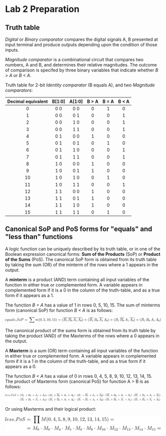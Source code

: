 # Lab 2 Preparation

## Truth table

*Digital* or *Binary comparator* compares the digital signals A, B presented at input terminal and produce outputs depending upon the condition of those inputs.

*Magnitude comparator* is a combinational circuit that compares two numbers, A and B, and determines their relative magnitudes. The outcome of comparison is specifed by three binary variables that indicate whether *B > A* or *B < A*.

Truth table for 2-bit *Identity comparator* (B equals A), and two *Magnitude comparators*:

| **Decimal equivalent** | **B[1:0]** | **A[1:0]** | **B > A** | **B = A** | **B < A** |
| :-: | :-: | :-: | :-: | :-: | :-: |
| 0 | 0 0 | 0 0 | 0 | 1 | 0 |
| 1 | 0 0 | 0 1 | 0 | 0 | 1 |
| 2 | 0 0 | 1 0 | 0 | 0 | 1 |
| 3 | 0 0 | 1 1 | 0 | 0 | 1 |
| 4 | 0 1 | 0 0 | 1 | 0 | 0 |
| 5 | 0 1 | 0 1 | 0 | 1 | 0 |
| 6 | 0 1 | 1 0 | 0 | 0 | 1 |
| 7 | 0 1 | 1 1 | 0 | 0 | 1 |
| 8 | 1 0 | 0 0 | 1 | 0 | 0 |
| 9 | 1 0 | 0 1 | 1 | 0 | 0 |
| 10 | 1 0 | 1 0 | 0 | 1 | 0 |
| 11 | 1 0 | 1 1 | 0 | 0 | 1 |
| 12 | 1 1 | 0 0 | 1 | 0 | 0 |
| 13 | 1 1 | 0 1 | 1 | 0 | 0 |
| 14 | 1 1 | 1 0 | 1 | 0 | 0 |
| 15 | 1 1 | 1 1 | 0 | 1 | 0 |

## Canonical SoP and PoS forms for "equals" and "less than" functions

A logic function can be uniquely described by its truth table, or in one of the Boolean expression canonical forms: **Sum of the Products** (SoP) or **Product of the Sums** (PoS). The canonical SoP form is obtained from its truth table by taking the sum (OR) of the minterm of the rows where a 1 appears in the output.

A **minterm** is a product (AND) term containing all input variables of the function in either true or complemented form. A variable appears in complemented form if it is a 0 in the column of the truth-table, and as a true form if it appears as a 1.

The function *B = A* has a value of 1 in rows 0, 5, 10, 15. The sum of minterms form (canonical SoP) for function *B < A* is as follows:

![Sum of the Products for "equals" function](Images/equals_SoP.png) 

The canonical product of the sums form is obtained from its truth table by taking the product (AND) of the Maxterms of the rows where a 0 appears in the output.

A **Maxterm** is a sum (OR) term containing all input variables of the function in either true or complemented form. A variable appears in complemented form if it is a 1 in the column of the truth-table, and as a true form if it appears as a 0.

The function *B < A* has a value of 0 in rows 0, 4, 5, 8, 9, 10, 12, 13, 14, 15. The product of Maxterms form (canonical PoS) for function A > B is as follows:

![Sum of the Products for "equals" function](Images/less_then_PoS_2.png) 

Or using Maxterms and their logical product:

![Sum of the Products for "equals" function](Images/less_then_PoS_1.png) 

